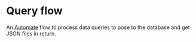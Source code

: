 # Query flow

An [Automate](https://llamalab.com/automate/) flow to process data queries to pose to the database and get JSON files in return.